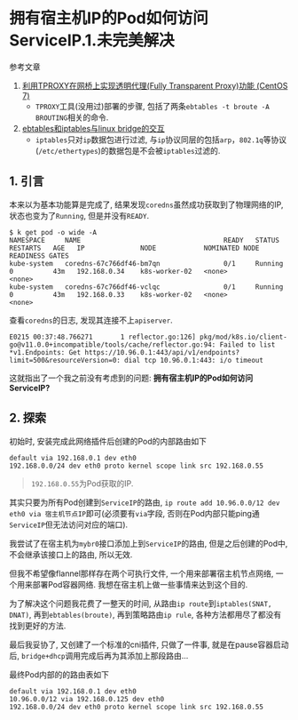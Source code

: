 # 拥有宿主机IP的Pod如何访问ServiceIP.1.未完美解决

参考文章

1. [利用TPROXY在网桥上实现透明代理(Fully Transparent Proxy)功能 (CentOS 7)](https://www.lostend.com/index.php/archives/19/)
    - `TPROXY`工具(没用过)部署的步骤, 包括了两条`ebtables -t broute -A BROUTING`相关的命令.
2. [ebtables和iptables与linux bridge的交互](https://article.itxueyuan.com/wyEG1j)
    - `iptables`只对`ip`数据包进行过滤, 与`ip`协议同层的包括`arp`，`802.1q`等协议(`/etc/ethertypes`)的数据包是不会被`iptables`过滤的.

## 1. 引言

本来以为基本功能算是完成了, 结果发现`coredns`虽然成功获取到了物理网络的IP, 状态也变为了`Running`, 但是并没有`READY`.

```console
$ k get pod -o wide -A
NAMESPACE     NAME                                    READY   STATUS    RESTARTS   AGE   IP              NODE            NOMINATED NODE   READINESS GATES
kube-system   coredns-67c766df46-bm7qn                0/1     Running   0          43m   192.168.0.34    k8s-worker-02   <none>           <none>
kube-system   coredns-67c766df46-vclqc                0/1     Running   0          43m   192.168.0.33    k8s-worker-02   <none>           <none>
```

查看`coredns`的日志, 发现其连接不上`apiserver`.

```
E0215 00:37:48.766271       1 reflector.go:126] pkg/mod/k8s.io/client-go@v11.0.0+incompatible/tools/cache/reflector.go:94: Failed to list *v1.Endpoints: Get https://10.96.0.1:443/api/v1/endpoints?limit=500&resourceVersion=0: dial tcp 10.96.0.1:443: i/o timeout
```

这就指出了一个我之前没有考虑到的问题: **拥有宿主机IP的Pod如何访问ServiceIP?**

## 2. 探索

初始时, 安装完成此网络插件后创建的Pod的内部路由如下

```
default via 192.168.0.1 dev eth0 
192.168.0.0/24 dev eth0 proto kernel scope link src 192.168.0.55 
```

> `192.168.0.55`为Pod获取的IP.

其实只要为所有Pod创建到`ServiceIP`的路由, `ip route add 10.96.0.0/12 dev eth0 via 宿主机节点IP`即可(必须要有`via`字段, 否则在Pod内部只能ping通`ServiceIP`但无法访问对应的端口).

我尝试了在宿主机为`mybr0`接口添加上到`ServiceIP`的路由, 但是之后创建的Pod中, 不会继承该接口上的路由, 所以无效.

但我不希望像flannel那样存在两个可执行文件, 一个用来部署宿主机节点网络, 一个用来部署Pod容器网络. 我想在宿主机上做一些事情来达到这个目的.

为了解决这个问题我花费了一整天的时间, 从路由`ip route`到`iptables(SNAT, DNAT)`, 再到`ebtables(broute)`, 再到策略路由`ip rule`, 各种方法都用尽了都没有找到更好的方法.

最后我妥协了, 又创建了一个标准的cni插件, 只做了一件事, 就是在pause容器启动后, `bridge+dhcp`调用完成后再为其添加上那段路由...

最终Pod内部的的路由表如下

```
default via 192.168.0.1 dev eth0 
10.96.0.0/12 via 192.168.0.125 dev eth0 
192.168.0.0/24 dev eth0 proto kernel scope link src 192.168.0.55 
```